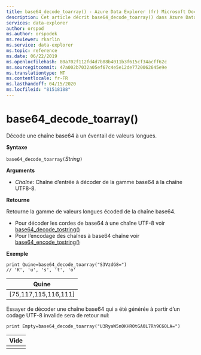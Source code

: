 ```yaml
---
title: base64_decode_toarray() - Azure Data Explorer (fr) Microsoft Docs
description: Cet article décrit base64_decode_toarray() dans Azure Data Explorer.
services: data-explorer
author: orspod
ms.author: orspodek
ms.reviewer: rkarlin
ms.service: data-explorer
ms.topic: reference
ms.date: 06/22/2019
ms.openlocfilehash: 80a702f112fd4d7b88b4011b3f615cf34acff62c
ms.sourcegitcommit: 47a002b7032a05ef67c4e5e12de7720062645e9e
ms.translationtype: MT
ms.contentlocale: fr-FR
ms.lasthandoff: 04/15/2020
ms.locfileid: "81518188"
---
```

# <a name="base64_decode_toarray"></a>base64_decode_toarray()

Décode une chaîne base64 à un éventail de valeurs longues.

**Syntaxe**

`base64_decode_toarray(`*String*`)`

**Arguments**

* *Chaîne*: Chaîne d’entrée à décoder de la gamme base64 à la chaîne UTF8-8.

**Retourne**

Retourne la gamme de valeurs longues écoded de la chaîne base64.

* Pour décoder les cordes de base64 à une chaîne UTF-8 voir [base64_decode_tostring()](base64_decode_tostringfunction.md)
* Pour l’encodage des chaînes à base64 chaîne voir [base64_encode_tostring()](base64_encode_tostringfunction.md)

**Exemple**

```kusto
print Quine=base64_decode_toarray("S3VzdG8=")  
// 'K', 'u', 's', 't', 'o'
```

|Quine|
|-----|
|[75,117,115,116,111]|

Essayer de décoder une chaîne base64 qui a été générée à partir d’un codage UTF-8 invalide sera de retour nul:

```kusto
print Empty=base64_decode_toarray("U3RyaW5n0KHR0tGA0L7Rh9C60LA=")
```

|Vide|
|-----|
||